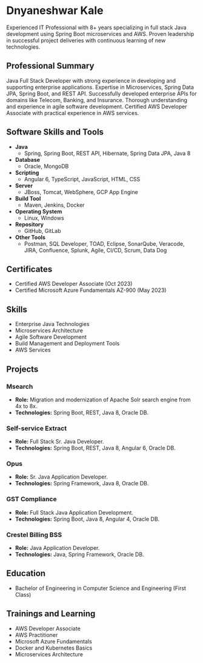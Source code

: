 # Dnyaneshwar Kale
Experienced IT Professional with 8+ years specializing in full stack Java development using Spring Boot microservices and AWS. Proven leadership in successful project deliveries with continuous learning of new technologies.

## Professional Summary
Java Full Stack Developer with strong experience in developing and supporting enterprise applications. Expertise in Microservices, Spring Data JPA, Spring Boot, and REST API. Successfully developed enterprise APIs for domains like Telecom, Banking, and Insurance. Thorough understanding and experience in agile software development. Certified AWS Developer Associate with practical experience in AWS services.
## Software Skills and Tools
- **Java**
  - Spring, Spring Boot, REST API, Hibernate, Spring Data JPA, Java 8
- **Database**
  - Oracle, MongoDB
- **Scripting**
  - Angular 6, TypeScript, JavaScript, HTML, CSS
- **Server**
  - JBoss, Tomcat, WebSphere, GCP App Engine
- **Build Tool**
  - Maven, Jenkins, Docker
- **Operating System**
  - Linux, Windows
- **Repository**
  - GitHub, GitLab
- **Other Tools**
  - Postman, SQL Developer, TOAD, Eclipse, SonarQube, Veracode, JIRA, Confluence, Splunk, Agile, CI/CD, Scrum, Data Dog
## Certificates
- Certified AWS Developer Associate (Oct 2023)
- Certified Microsoft Azure Fundamentals AZ-900 (May 2023)
## Skills
- Enterprise Java Technologies
- Microservices Architecture
- Agile Software Development
- Build Management and Deployment Tools
- AWS Services
  
## Projects
### Msearch
- **Role:** Migration and modernization of Apache Solr search engine from 4x to 8x.
- **Technologies:** Spring Boot, REST, Java 8, Oracle DB.
### Self-service Extract
- **Role:** Full Stack Sr. Java Developer.
- **Technologies:** Spring Boot, REST, Java 8, Angular 6, Oracle DB.
### Opus
- **Role:** Sr. Java Application Developer.
- **Technologies:** Spring Framework, Java 8, Oracle DB.
### GST Compliance
- **Role:** Full Stack Java Application Development.
- **Technologies:** Spring Boot, Java 8, Angular 4, Oracle DB.
### Crestel Billing BSS
- **Role:** Java Application Developer.
- **Technologies:** Java, Spring Framework, Oracle DB.
## Education
- Bachelor of Engineering in Computer Science and Engineering (First Class)
## Trainings and Learning
- AWS Developer Associate
- AWS Practitioner
- Microsoft Azure Fundamentals
- Docker and Kubernetes Basics
- Microservices Architecture
